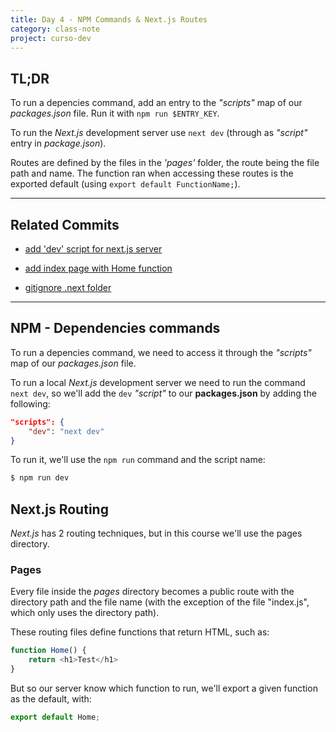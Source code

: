 ```yaml
---
title: Day 4 - NPM Commands & Next.js Routes
category: class-note
project: curso-dev
---
```


## TL;DR

To run a depencies command, add an entry to the *"scripts"* map of our *packages.json* file. Run it with `npm run $ENTRY_KEY`.

To run the *Next.js* development server use `next dev` (through as *"script"* entry in *package.json*).

Routes are defined by the files in the *'pages'* folder, the route being the file path and name. The function ran when accessing these routes is the exported default (using `export default FunctionName;`).

---

## Related Commits

* [add 'dev' script for next.js server](https://github.com/mrmurilo75/clone-tabnews/commit/cde9e7665d3b9960d56413b114ad35bb3a71a172)

* [add index page with Home function](https://github.com/mrmurilo75/clone-tabnews/commit/1bc0ab6b79666cd40ace5f7f5ff8472c00889d32)

* [gitignore .next folder](https://github.com/mrmurilo75/clone-tabnews/commit/c5237d10d664735859517f0ad358470b3b1d384a)

---

## NPM - Dependencies commands

To run a depencies command, we need to access it through the *"scripts"* map of our *packages.json* file. 

To run a local *Next.js* development server we need to run the command `next dev`, so we'll add the `dev` *"script"* to our **packages.json** by adding the following:

```json
"scripts": {
    "dev": "next dev"
}
```

To run it, we'll use the `npm run` command and the script name: 

```bash
$ npm run dev
```

## Next.js Routing

*Next.js* has 2 routing techniques, but in this course we'll use the pages directory.

### Pages

Every file inside the *pages* directory becomes a public route with the directory path and the file name (with the exception of the file "index.js", which only uses the directory path).

These routing files define functions that return HTML, such as:

```javascript
function Home() {
    return <h1>Test</h1>
}
```

But so our server know which function to run, we'll export a given function as the default, with:

```javascript
export default Home;
```
